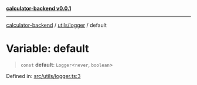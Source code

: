 [**calculator-backend v0.0.1**](../../../README.md)

***

[calculator-backend](../../../modules.md) / [utils/logger](../README.md) / default

# Variable: default

> `const` **default**: `Logger`\<`never`, `boolean`\>

Defined in: [src/utils/logger.ts:3](https://github.com/HessuRessu/calculator-backend/blob/e0992c3a3096d7e0eb2c13a5cb20d034b7065c2a/src/utils/logger.ts#L3)
